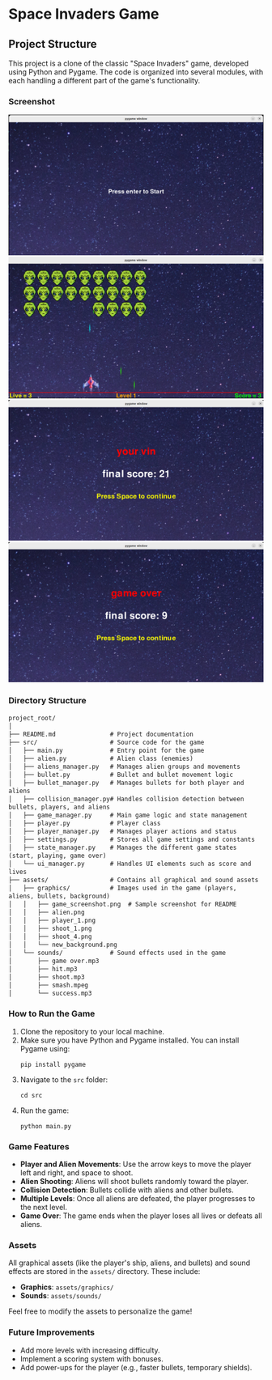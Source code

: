 
# Space Invaders Game

## Project Structure

This project is a clone of the classic "Space Invaders" game, developed using Python and Pygame. The code is organized into several modules, with each handling a different part of the game's functionality.

### Screenshot

![Game start](assets/graphics/game_start.png) 
![Game play](assets/graphics/game_play.png) 
![Game vin](assets/graphics/game_vin.png)
![Game over](assets/graphics/game_over.png)  

### Directory Structure

```
project_root/
│
├── README.md               # Project documentation
├── src/                    # Source code for the game
│   ├── main.py             # Entry point for the game
│   ├── alien.py            # Alien class (enemies)
│   ├── aliens_manager.py   # Manages alien groups and movements
│   ├── bullet.py           # Bullet and bullet movement logic
│   ├── bullet_manager.py   # Manages bullets for both player and aliens
│   ├── collision_manager.py# Handles collision detection between bullets, players, and aliens
│   ├── game_manager.py     # Main game logic and state management
│   ├── player.py           # Player class
│   ├── player_manager.py   # Manages player actions and status
│   ├── settings.py         # Stores all game settings and constants
│   ├── state_manager.py    # Manages the different game states (start, playing, game over)
│   └── ui_manager.py       # Handles UI elements such as score and lives
├── assets/                 # Contains all graphical and sound assets
│   ├── graphics/           # Images used in the game (players, aliens, bullets, background)
│   │   ├── game_screenshot.png  # Sample screenshot for README
│   │   ├── alien.png
│   │   ├── player_1.png
│   │   ├── shoot_1.png
│   │   ├── shoot_4.png
│   │   └── new_background.png
│   └── sounds/             # Sound effects used in the game
│       ├── game over.mp3
│       ├── hit.mp3
│       ├── shoot.mp3
│       ├── smash.mpeg
│       └── success.mp3
```

### How to Run the Game

1. Clone the repository to your local machine.
2. Make sure you have Python and Pygame installed. You can install Pygame using:
   ```
   pip install pygame
   ```
3. Navigate to the `src` folder:
   ```
   cd src
   ```
4. Run the game:
   ```
   python main.py
   ```

### Game Features

- **Player and Alien Movements**: Use the arrow keys to move the player left and right, and space to shoot.
- **Alien Shooting**: Aliens will shoot bullets randomly toward the player.
- **Collision Detection**: Bullets collide with aliens and other bullets.
- **Multiple Levels**: Once all aliens are defeated, the player progresses to the next level.
- **Game Over**: The game ends when the player loses all lives or defeats all aliens.

### Assets

All graphical assets (like the player's ship, aliens, and bullets) and sound effects are stored in the `assets/` directory. These include:

- **Graphics**: `assets/graphics/`
- **Sounds**: `assets/sounds/`

Feel free to modify the assets to personalize the game!

### Future Improvements

- Add more levels with increasing difficulty.
- Implement a scoring system with bonuses.
- Add power-ups for the player (e.g., faster bullets, temporary shields).
